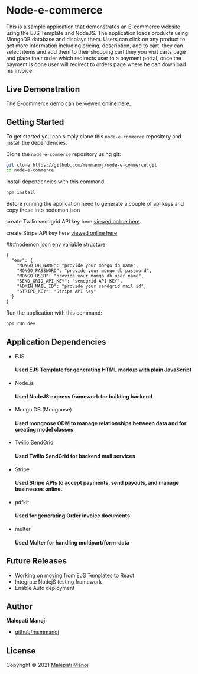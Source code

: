 # Node-e-commerce

This is a sample application that demonstrates an E-commerce website using the EJS Template and NodeJS. The application
loads products using MongoDB database and displays them. Users can click on any product to get more information
including pricing, description, add to cart, they can select items and add them to their shopping cart,they you visit
carts page and place their order which redirects user to a payment portal, once the payment is done user will redirect
to orders page where he can download his invoice.

## Live Demonstration

The E-commerce demo can be [viewed online here](https://ejs-node-e-commerce.herokuapp.com/).

## Getting Started

To get started you can simply clone this `node-e-commerce` repository and install the dependencies.

Clone the `node-e-commerce` repository using git:

```bash
git clone https://github.com/msmmanoj/node-e-commerce.git
cd node-e-commerce
```

Install dependencies with this command:

```bash
npm install
```
Before running the application need to generate a couple of api keys and copy those into nodemon.json 

create Twilio sendgrid API key here [viewed online here](https://app.sendgrid.com/).

create Stripe API key here [viewed online here](https://dashboard.stripe.com/).

###nodemon.json env variable structure

```
{
  "env": {
    "MONGO_DB_NAME": "provide your mongo db name",
    "MONGO_PASSWORD": "provide your mongo db password",
    "MONGO_USER": "provide your mongo db user name",
    "SEND_GRID_API_KEY": "sendgrid API KEY",
    "ADMIN_MAIL_ID": "provide your sendgrid mail id",
    "STRIPE_KEY": "Stripe API Key"
  }
}
```

Run the application with this command:
```bash
npm run dev
```

## Application Dependencies

* EJS
  #### Used EJS Template for generating HTML markup with plain JavaScript
* Node.js
  #### Used NodeJS express framework for building backend
* Mongo DB (Mongoose)
  #### Used mongoose ODM to manage relationships between data and for creating model classes
* Twilio SendGrid
  #### Used Twilio SendGrid for backend mail services
* Stripe
  #### Used Stripe APIs to accept payments, send payouts, and manage businesses online.
* pdfkit
  #### Used for generating Order invoice documents
* multer
  #### Used Multer for handling multipart/form-data

## Future Releases
* Working on moving from EJS Templates to React
* Integrate NodejS testing framework
* Enable Auto deployment

## Author

**Malepati Manoj**
* [github/msmmanoj](https://github.com/msmmanoj)

## License
Copyright © 2021 [Malepati Manoj](https://github.com/msmmanoj)
